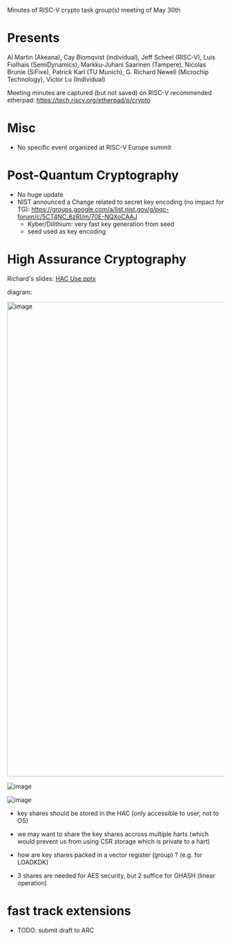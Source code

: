 Minutes of RISC-V crypto task group(s) meeting of May 30th

# Presents

Al Martin (Akeana),
Cay Blomqvist (individual),
Jeff Scheel (RISC-V),
Luis Fiolhais (SemiDynamics),
Markku-Juhani Saarinen (Tampere),
Nicolas Brunie (SiFive),
Patrick Karl (TU Munich),
G. Richard Newell (Microchip Technology),
Victor Lu (Individual)

Meeting minutes are captured (but not saved) on RISC-V recommended etherpad: https://tech.riscv.org/etherpad/p/crypto

# Misc

- No specific event organized at RISC-V Europe summit

# Post-Quantum Cryptography

- No huge update
- NIST announced a Change related to secret key encoding (no impact for TG): https://groups.google.com/a/list.nist.gov/g/pqc-forum/c/5CT4NC_6zRI/m/70E-NQXoCAAJ
   - Kyber/Dilithium: very fast key generation from seed
   - seed used as key encoding

# High Assurance Cryptography

Richard's slides: [HAC Use.pptx](https://github.com/user-attachments/files/15661261/HAC.Use.pptx)

diagram:

<img width="1096" alt="image" src="https://github.com/riscv-admin/post-quantum-cryptography/assets/82109999/3497db9e-371f-4719-a728-7f22fdcd013e">

![image](https://github.com/riscv-admin/post-quantum-cryptography/assets/82109999/fa83b60c-2c5d-4b2a-bdce-a1f0306fb468)

![image](https://github.com/riscv-admin/post-quantum-cryptography/assets/82109999/fa2d2248-cd30-450e-8160-c64292dfa600)


- key shares should be stored in the HAC (only accessible to user, not to OS)
- we may want to share the key shares accross multiple harts (which would prevent us from using CSR storage which is private to a hart)
- how are key shares packed in a vector register (group) ? (e.g. for LOADKDK)

- 3 shares are needed for AES security, but 2 suffice for GHASH (linear operation)
   





# fast track extensions

- TODO: submit draft to ARC
